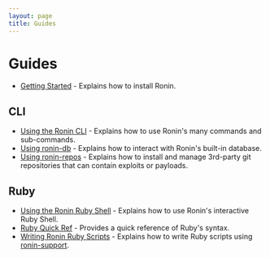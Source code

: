 ```yaml
---
layout: page
title: Guides
---
```


# Guides

* [Getting Started](guides/getting-started/) -
  Explains how to install Ronin.

## CLI

* [Using the Ronin CLI](guides/using-the-ronin-cli/) -
  Explains how to use Ronin's many commands and sub-commands.
* [Using ronin-db](guides/using-ronin-db/) -
  Explains how to interact with Ronin's built-in database.
* [Using ronin-repos](guides/using-ronin-repos/) -
  Explains how to install and manage 3rd-party git repositories that can contain
  exploits or payloads.

## Ruby

* [Using the Ronin Ruby Shell](guides/using-the-ronin-ruby-shell/) -
  Explains how to use Ronin's interactive Ruby Shell.
* [Ruby Quick Ref](guides/ruby-quick-ref/) - 
  Provides a quick reference of Ruby's syntax.
* [Writing Ronin Ruby Scripts](guides/writing-ronin-ruby-scripts/) -
  Explains how to write Ruby scripts using [ronin-support].

[ronin-support]: https://github.com/ronin-rb/ronin-support#readme
